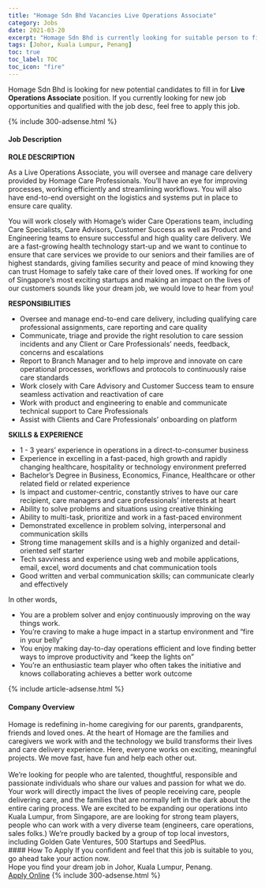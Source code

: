 ```yaml
---
title: "Homage Sdn Bhd Vacancies Live Operations Associate" 
category: Jobs 
date: 2021-03-20 
excerpt: "Homage Sdn Bhd is currently looking for suitable person to fill in the Live Operations Associate which based in Johor, Kuala Lumpur, Penang" 
tags: [Johor, Kuala Lumpur, Penang] 
toc: true 
toc_label: TOC 
toc_icon: "fire" 
--- 
```


<p>Homage Sdn Bhd is looking for new potential candidates to fill in for <b>Live Operations Associate</b> position. If you currently looking for new job opportunities and qualified with the job desc, feel free to apply this job.
</p>{% include 300-adsense.html %} 
<div><div><h4>Job Description</h4></div><div><div><span><div><p><strong>ROLE DESCRIPTION&#160;</strong></p><p>As a Live Operations Associate, you will oversee and manage care delivery provided by Homage Care Professionals. You&#8217;ll have an eye for improving processes, working efficiently and streamlining workflows. You will also have end-to-end oversight on the logistics and systems put in place to ensure care quality.</p><p>You will work closely with Homage&#8217;s wider Care Operations team, including Care Specialists, Care Advisors, Customer Success as well as Product and Engineering teams to ensure successful and high quality care delivery. We are a fast-growing health technology start-up and we want to continue to ensure that care services we provide to our seniors and their families are of highest standards, giving families security and peace of mind knowing they can trust Homage to safely take care of their loved ones.&#160;If working for one of Singapore&#8217;s most exciting startups and making an impact on the lives of our customers sounds like your dream job, we would love to hear from you!&#160;</p><p><strong>RESPONSIBILITIES</strong></p><ul><li>Oversee and manage end-to-end care delivery, including qualifying care professional assignments, care reporting and care quality&#160;</li><li>Communicate, triage and provide the right resolution to care session incidents and any Client or Care Professionals&#8217; needs, feedback, concerns and escalations&#160;&#160;</li><li>Report to Branch Manager and to help improve and innovate on care operational processes, workflows and protocols to continuously raise care standards&#160;&#160;</li><li>Work closely with Care Advisory and Customer Success team to ensure seamless activation and reactivation of care&#160;</li><li>Work with product and engineering to enable and communicate technical support to Care Professionals</li><li>Assist with Clients and Care Professionals&#8217; onboarding on platform</li></ul><p><strong>SKILLS &amp; EXPERIENCE</strong></p><ul><li>1 - 3 years&#8217; experience in operations in a direct-to-consumer business</li><li>Experience in excelling in a fast-paced, high growth and rapidly changing healthcare, hospitality or technology environment preferred</li><li>Bachelor&#8217;s Degree in Business, Economics, Finance, Healthcare or other related field or related experience</li><li>Is impact and customer-centric, constantly strives to have our care recipient, care managers and care professionals&#8217; interests at heart&#160;</li><li>Ability to solve problems and situations using creative thinking</li><li>Ability to multi-task, prioritize and work in a fast-paced environment</li><li>Demonstrated excellence in problem solving, interpersonal and communication skills</li><li>Strong time management skills and is a highly organized and detail-oriented self starter</li><li>Tech savviness and experience using web and mobile applications, email, excel, word documents and chat communication tools</li><li>Good written and verbal communication skills; can communicate clearly and effectively</li></ul><p>In other words,&#160;</p><ul><li>You are a problem solver and enjoy continuously improving on the way things work.</li><li>You&#8217;re craving to make a huge impact in a startup environment and &#8220;fire in your belly&#8221;&#160;&#160;</li><li>You enjoy making day-to-day operations efficient and love finding better ways to improve productivity and &#8220;keep the lights on&#8221;</li><li>You&#8217;re an enthusiastic team player who often takes the initiative and knows collaborating achieves a better work outcome</li></ul></div></span></div></div></div> 
{% include article-adsense.html %} 
<div><div><h4>Company Overview</h4></div><div><div><span><div><div>Homage is redefining in-home caregiving for our parents, grandparents, friends and loved ones. At the heart of Homage are the families and caregivers we work with and the technology we build transforms their lives and care delivery experience. Here, everyone works on exciting, meaningful projects. We move fast, have fun and help each other out.</div>
<div><br>
We&#8217;re looking for people who are talented, thoughtful, responsible and passionate individuals who share our values and passion for what we do. Your work will directly impact the lives of people receiving care, people delivering care, and the families that are normally left in the dark about the entire caring process. We are excited to be expanding our operations into Kuala Lumpur, from Singapore, are are looking for strong team players, people who can work with a very diverse team (engineers, care operations, sales folks.) We&#8217;re proudly backed by a group of top local investors, including Golden Gate Ventures, 500 Startups and SeedPlus.&#160;</div></div></span></div></div></div> 
#### How To Apply 
If you confident and feel that this job is suitable to you, go ahead take your action now. <br/> 
Hope you find your dream job in Johor, Kuala Lumpur, Penang. <br/> 
<a href="https://www.jobstreet.com.my/en/job/live-operations-associate-4510688?jobId=jobstreet-my-job-4510688&" class="btn btn--info" target="_blank" rel="nofollow noopenner">Apply Online</a> 
{% include 300-adsense.html %} 